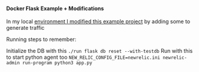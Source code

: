 #### Docker Flask Example + Modifications

In my local [environment I modified this example project](https://github.com/northyg/docker-flask-example) by adding some to generate traffic

Running steps to remember:

Initialize the DB with this `./run flask db reset --with-testdb`
Run with this to start python agent too `NEW_RELIC_CONFIG_FILE=newrelic.ini newrelic-admin run-program python3 app.py`

